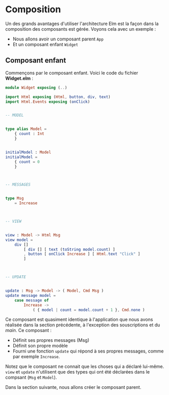# Composition

Un des grands avantages d'utiliser l'architecture Elm est la façon dans la composition des composants est gérée. Voyons cela avec un exemple :

- Nous allons avoir un composant parent `App`
- Et un composant enfant `Widget`

## Composant enfant

Commençons par le composant enfant. Voici le code du fichier __Widget.elm__ :

```elm
module Widget exposing (..)

import Html exposing (Html, button, div, text)
import Html.Events exposing (onClick)


-- MODEL


type alias Model =
    { count : Int
    }


initialModel : Model
initialModel =
    { count = 0
    }



-- MESSAGES


type Msg
    = Increase



-- VIEW


view : Model -> Html Msg
view model =
    div []
        [ div [] [ text (toString model.count) ]
        , button [ onClick Increase ] [ Html.text "Click" ]
        ]



-- UPDATE


update : Msg -> Model -> ( Model, Cmd Msg )
update message model =
    case message of
        Increase ->
            ( { model | count = model.count + 1 }, Cmd.none )

```

Ce composant est quasiment identique à l'application que nous avons réalisée dans la section précédente, à l'exception des souscriptions et du _main_. Ce composant :

- Définit ses propres messages (Msg)
- Définit son propre modèle
- Fourni une fonction `update` qui répond à ses propres messages, comme par exemple `Increase`.

Notez que le composant ne connait que les choses qui a déclaré lui-même. `view` et `update` n'utilisent que des types qui ont été déclarées dans le compsant (`Msg` et `Model`).

Dans la section suivante, nous allons créer le composant parent.
